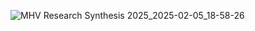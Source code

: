 ![MHV Research Synthesis 2025_2025-02-05_18-58-26](https://github.com/user-attachments/assets/9467ee88-4b6c-42d9-a1be-d67cce96f374)
